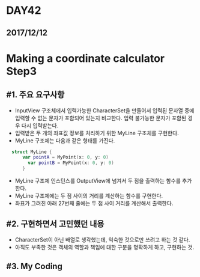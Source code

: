 # DAY42

## 2017/12/12

# Making a coordinate calculator Step3
## #1. 주요 요구사항
  - InputView 구조체에서 입력가능한 CharacterSet을 만들어서 입력된 문자열 중에 입력할 수 없는 문자가 포함되어 있는지 비교한다. 입력 불가능한 문자가 포함된 경우 다시 입력받는다.
  - 입력받은 두 개의 좌표값 정보를 처리하기 위한 MyLine 구조체를 구현한다.
  - MyLine 구조체는 다음과 같은 형태를 가진다.
  ```swift
    struct MyLine {
        var pointA = MyPoint(x: 0, y: 0)
          var pointB = MyPoint(x: 0, y: 0)
        }
  ```
  - MyLine 구조체 인스턴스를 OutputView에 넘겨서 두 점을 출력하는 함수를 추가한다.
  - MyLine 구조체에는 두 점 사이의 거리를 계산하는 함수를 구현한다.
  - 좌표가 그려진 아래 27번째 줄에는 두 점 사이 거리를 계산해서 출력한다.

## #2. 구현하면서 고민했던 내용
  - CharacterSet이 아닌 배열로 생각했는데, 익숙한 것으로만 쓰려고 하는 것 같다.
  - 아직도 부족한 것은 객체의 역할과 책임에 대한 구분을 명확하게 하고, 구현하는 것.
  
## #3. My Coding
